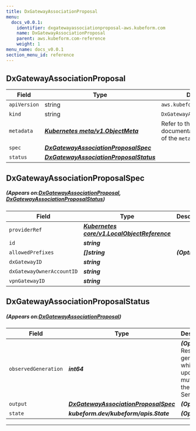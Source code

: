 ```yaml
---
title: DxGatewayAssociationProposal
menu:
  docs_v0.0.1:
    identifier: dxgatewayassociationproposal-aws.kubeform.com
    name: DxGatewayAssociationProposal
    parent: aws.kubeform.com-reference
    weight: 1
menu_name: docs_v0.0.1
section_menu_id: reference
---
```


## DxGatewayAssociationProposal
| Field | Type | Description |
| ------ | ----- | ----------- |
| `apiVersion` | string | `aws.kubeform.com/v1alpha1` |
|    `kind` | string | `DxGatewayAssociationProposal` |
| `metadata` | ***[Kubernetes meta/v1.ObjectMeta](https://kubernetes.io/docs/reference/generated/kubernetes-api/v1.13/#objectmeta-v1-meta)***|Refer to the Kubernetes API documentation for the fields of the `metadata` field.|
| `spec` | ***[DxGatewayAssociationProposalSpec](#DxGatewayAssociationProposalSpec)***||
| `status` | ***[DxGatewayAssociationProposalStatus](#DxGatewayAssociationProposalStatus)***||
## DxGatewayAssociationProposalSpec
##### (Appears on:[DxGatewayAssociationProposal](#DxGatewayAssociationProposal), [DxGatewayAssociationProposalStatus](#DxGatewayAssociationProposalStatus))
| Field | Type | Description |
| ------ | ----- | ----------- |
| `providerRef` | ***[Kubernetes core/v1.LocalObjectReference](https://kubernetes.io/docs/reference/generated/kubernetes-api/v1.13/#localobjectreference-v1-core)***||
| `id` | ***string***||
| `allowedPrefixes` | ***[]string***| ***(Optional)*** |
| `dxGatewayID` | ***string***||
| `dxGatewayOwnerAccountID` | ***string***||
| `vpnGatewayID` | ***string***||
## DxGatewayAssociationProposalStatus
##### (Appears on:[DxGatewayAssociationProposal](#DxGatewayAssociationProposal))
| Field | Type | Description |
| ------ | ----- | ----------- |
| `observedGeneration` | ***int64***| ***(Optional)*** Resource generation, which is updated on mutation by the API Server.|
| `output` | ***[DxGatewayAssociationProposalSpec](#DxGatewayAssociationProposalSpec)***| ***(Optional)*** |
| `state` | ***kubeform.dev/kubeform/apis.State***| ***(Optional)*** |
---
